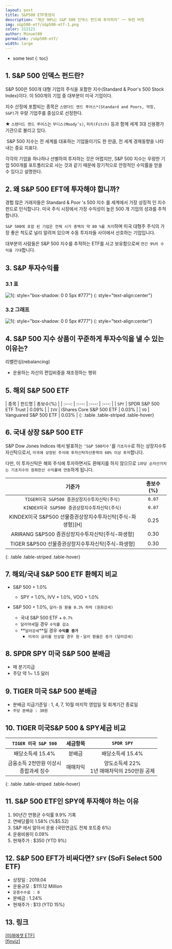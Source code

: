 ```yaml
---
layout: post
title: S&P500 ETF총정리
description: ‘재산 90%는 S&P 500 인덱스 펀드에 투자하라’ 一 워런 버핏
img: s&p500-etf/s&p500-etf-1.png
color: 212121
author: Minuet80
permalink: /s&p500-etf/
width: large
---
```


* some text
{: toc}

## 1. S&P 500 인덱스 펀드란?
S&P 500은 500개 대형 기업의 주식을 포함한 지수(Standard & Poor's 500 Stock Index)이다. 이 500개의 기업 중 대부분이 미국 기업이다. 

지수 산정에 포함되는 종목은 ``스탠더드 앤드 푸어스*(Standard and Poors, 약칭, S&P)``가 우량 기업주를 중심으로 선정한다. 

★ ``스탠더드 앤드 푸어스``는 ``무디스(Moody’s)``, ``피치(Fitch)`` 등과 함께 세계 3대 신용평가 기관으로 불리고 있다. 

​
S&P 500 지수는 전 세계를 대표하는 기업들이기도 한 만큼, 전 세계 경제동향을 나타내는 중요 지표다.

각각의 기업을 하나하나 선별하여 투자하는 것은 어렵지만, S&P 500 지수는 우량한 기업 500개를 포트폴리오로 사는 것과 같기 때문에 장기적으로 안정적인 수익률을 얻을 수 있다고 설명한다.


## 2. 왜 S&P 500 EFT에 투자해야 합니까?
경험 많은 거래자들은 Standard & Poor 's 500 지수 를 세계에서 가장 상징적 인 지수 펀드로 인식합니다. 미국 주식 시장에서 가장 수익성이 높은 500 개 기업의 성과를 추적합니다.

``S&P 500에 포함 된 기업은 전체 시가 총액의 약 80 %를 차지``하며 미국 대형주 주식의 가장 좋은 척도로 널리 알려져 있으며 수동 투자자들 사이에서 선호하는 기업입니다.

대부분의 사람들은 S&P 500 지수를 추적하는 ETF를 사고 보유함으로써 ``연간 9%의 수익을 기대``합니다.


## 3. S&P 투자수익률


### 3.1 표
![1]({{site.baseurl}}/images/s&p500-etf/s&p500-etf-2.png){: style="box-shadow: 0 0 5px #777"}
{: style="text-align:center"}


### 3.2 그래프
![1]({{site.baseurl}}/images/s&p500-etf/s&p500-etf-3.png){: style="box-shadow: 0 0 5px #777"}
{: style="text-align:center"}

## 4. S&P 500 지수 상품이 꾸준하게 투자수익을 낼 수 있는 이유는?
리밸런싱(rebalancing) 
  - 운용하는 자산의 편입비중을 재조정하는 행위


## 5. 해외 S&P 500 ETF

| 종목 | 펀드명 | 총보수(%) |
| :---: | :---: | :---: | :---: |
| ``SPY`` | SPDR S&P 500 ETF Trust | 0.09% |
| ``IVV`` | iShares Core S&P 500 ETF | 0.03% |
| ``VO`` | Vanguared S&P 500 ETF | 0.03% |
{: .table .table-striped .table-hover}


## 6. 국내 상장 S&P 500 ETF

S&P Dow Jones Indices 에서 발표하는 ``‘S&P 500지수’``를 ``기초지수``로 하는 상장지수투자신탁으로서, ``미국에 상장된 주식에 투자신탁자산총액의 60% 이상 투자``합니다.

다만, 이 투자신탁은 해외 주식에 투자하면서도 환헤지를 하지 않으므로 ``1좌당 순자산가치는 기초지수의 원화한산 수익률에 연동``하게 됩니다.

| 기준가 | 총보수(%) |
| :---: | :---: |
| ``TIGER미국 S&P500 증권상장지수투자신탁(주식)`` | ``0.07`` |
| ``KINDEX미국 S&P500 증권상장지수투자신탁(주식)`` | ``0.07`` |
| KINDEX미국 S&P500 선물증권상장지수투자신탁[주식-파생형][H] | 0.25 |
| ARIRANG S&P500 증권상장지수투자신탁[주식-파생형] | 0.30 |
| TIGER S&P500 선물증권상장지수투자신탁[주식-파생형] | 0.30 |
{: .table .table-striped .table-hover}


## 7. 해외/국내 S&P 500 ETF 환헤지 비교
- S&P 500 + 1.0%
  - SPY + 1.0%, IVV + 1.0%, VOO + 1.0%

- S&P 500 + 1.0%, ``달러-원 환율 0.3% 하락 (원화강세)``
  - 국내 S&P 500 ETF + ``0.7%`` 
  - ``달러약세``일 경우 ``수익률 감소``
  - **``달러강세``**일 경우 **``수익률 증가``**
    - ``미국이 금리를 인상할 경우 원・달러 환율은 증가 (달러강세)``


## 8. SPDR SPY 미국 S&P 500 분배금
- 매 분기지급
- 주당 약 1~ 1.5 달러


## 9. TIGER 미국 S&P 500 분배금
- 분배금 지급기준일 : 1, 4, 7, 10월 마지막 영업일 및 회계기간 종료일
- ``주당 분배금 : 30원``


## 10. TIGER 미국S&P 500 & SPY세금 비교

| ``TIGER 미국 S&P 500`` | 세금항목 | ``SPDR SPY`` |
| :---: | :---: | :---: |
| 배당소득세 15.4% | 분배금 | 배당소득세 15.4% |
| 금융소득 2천만원 이상시<br>종합과세 징수 | 매매차익 | 양도소득세 22%<br>1년 매매차익의 250만원 공제 |
{: .table .table-striped .table-hover}


## 11. S&P 500 ETF인 SPY에 투자해야 하는 이유
1. 90년간 연평균 수익률 9.9% 기록
1. 연배당률이 1.58% (%$5.52)
1. S&P 에서 알아서 운용 (국민연금도 전체 포트중 6%)
1. 운용비용이 0.09%
1. 현재주가 : $350 (YTD 9%)

## 12. S&P 500 EFT가 비싸다면? ``SFY`` (SoFi Select 500 ETF)
- 상장일 : 2019.04
- 운용규모 : $111.12 Million
- ``운용수수료 : 0``
- 분배금 : 1.24%
- 현재주가 : $13 (YTD 15%)


## 13. 링크
[[미래에셋 ETF]][a]<br>
[[finviz]][b]<br>


[a]: https://www.tigeretf.com/npc/search/searchDetail.do?searchWord=s%26p500&inTag=
[b]: https://finviz.com/map.ashx?t=sec


<style>
.page-container {max-width: 1200px}
</style>